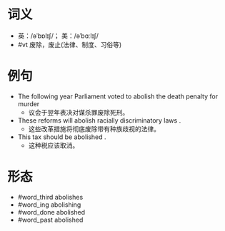 # 词义
- 英：/əˈbɒlɪʃ/； 美：/əˈbɑːlɪʃ/
- #vt 废除，废止(法律、制度、习俗等)
# 例句
- The following year Parliament voted to abolish the death penalty for murder
	- 议会于翌年表决对谋杀罪废除死刑。
- These reforms will abolish racially discriminatory laws .
	- 这些改革措施将彻底废除带有种族歧视的法律。
- This tax should be abolished .
	- 这种税应该取消。
# 形态
- #word_third abolishes
- #word_ing abolishing
- #word_done abolished
- #word_past abolished
